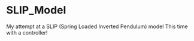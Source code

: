 # SLIP_Model
My attempt at a SLIP (Spring Loaded Inverted Pendulum) model
This time with a controller!
